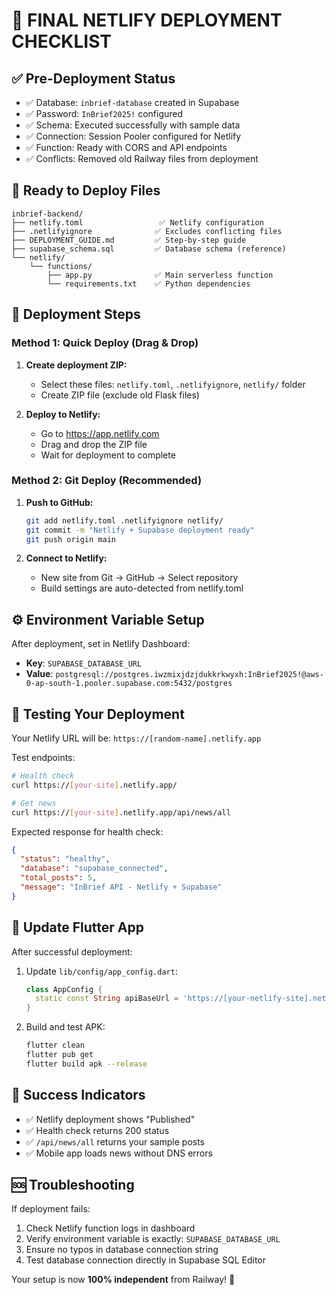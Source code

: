# 🚀 FINAL NETLIFY DEPLOYMENT CHECKLIST

## ✅ **Pre-Deployment Status**
- ✅ Database: `inbrief-database` created in Supabase
- ✅ Password: `InBrief2025!` configured
- ✅ Schema: Executed successfully with sample data
- ✅ Connection: Session Pooler configured for Netlify
- ✅ Function: Ready with CORS and API endpoints
- ✅ Conflicts: Removed old Railway files from deployment

## 🎯 **Ready to Deploy Files**
```
inbrief-backend/
├── netlify.toml                 ✅ Netlify configuration
├── .netlifyignore              ✅ Excludes conflicting files
├── DEPLOYMENT_GUIDE.md         ✅ Step-by-step guide
├── supabase_schema.sql         ✅ Database schema (reference)
└── netlify/
    └── functions/
        ├── app.py              ✅ Main serverless function
        └── requirements.txt    ✅ Python dependencies
```

## 🚀 **Deployment Steps**

### Method 1: Quick Deploy (Drag & Drop)
1. **Create deployment ZIP:**
   - Select these files: `netlify.toml`, `.netlifyignore`, `netlify/` folder
   - Create ZIP file (exclude old Flask files)
   
2. **Deploy to Netlify:**
   - Go to https://app.netlify.com
   - Drag and drop the ZIP file
   - Wait for deployment to complete

### Method 2: Git Deploy (Recommended)
1. **Push to GitHub:**
   ```bash
   git add netlify.toml .netlifyignore netlify/
   git commit -m "Netlify + Supabase deployment ready"
   git push origin main
   ```

2. **Connect to Netlify:**
   - New site from Git → GitHub → Select repository
   - Build settings are auto-detected from netlify.toml

## ⚙️ **Environment Variable Setup**

After deployment, set in Netlify Dashboard:
- **Key**: `SUPABASE_DATABASE_URL`
- **Value**: `postgresql://postgres.iwzmixjdzjdukkrkwyxh:InBrief2025!@aws-0-ap-south-1.pooler.supabase.com:5432/postgres`

## 🧪 **Testing Your Deployment**

Your Netlify URL will be: `https://[random-name].netlify.app`

Test endpoints:
```bash
# Health check
curl https://[your-site].netlify.app/

# Get news
curl https://[your-site].netlify.app/api/news/all
```

Expected response for health check:
```json
{
  "status": "healthy",
  "database": "supabase_connected",
  "total_posts": 5,
  "message": "InBrief API - Netlify + Supabase"
}
```

## 🔄 **Update Flutter App**

After successful deployment:
1. Update `lib/config/app_config.dart`:
   ```dart
   class AppConfig {
     static const String apiBaseUrl = 'https://[your-netlify-site].netlify.app';
   }
   ```

2. Build and test APK:
   ```bash
   flutter clean
   flutter pub get
   flutter build apk --release
   ```

## 🎉 **Success Indicators**
- ✅ Netlify deployment shows "Published"
- ✅ Health check returns 200 status
- ✅ `/api/news/all` returns your sample posts
- ✅ Mobile app loads news without DNS errors

## 🆘 **Troubleshooting**
If deployment fails:
1. Check Netlify function logs in dashboard
2. Verify environment variable is exactly: `SUPABASE_DATABASE_URL`
3. Ensure no typos in database connection string
4. Test database connection directly in Supabase SQL Editor

Your setup is now **100% independent** from Railway! 🎉
